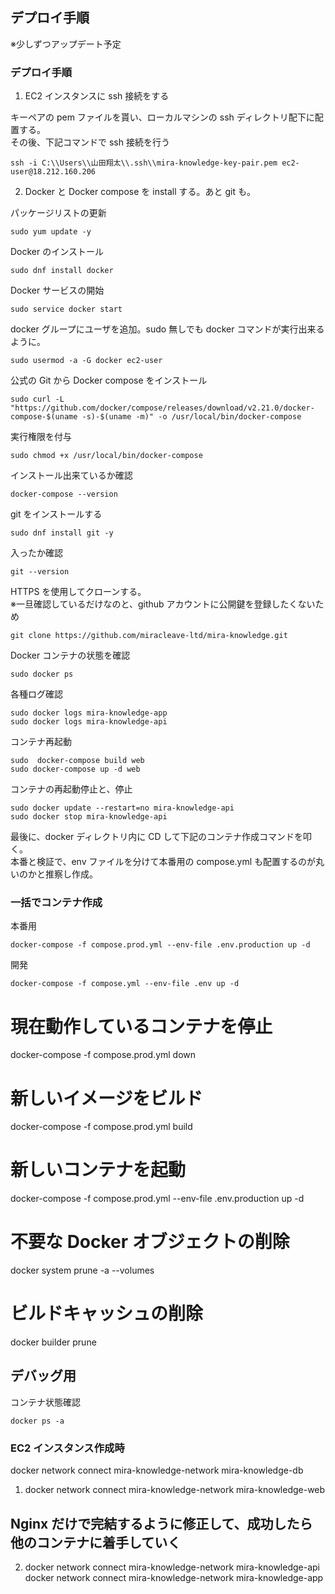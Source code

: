 ## デプロイ手順

※少しずつアップデート予定

### デプロイ手順

1. EC2 インスタンスに ssh 接続をする

キーペアの pem ファイルを貰い、ローカルマシンの ssh ディレクトリ配下に配置する。  
その後、下記コマンドで ssh 接続を行う

```
ssh -i C:\\Users\\山田翔太\\.ssh\\mira-knowledge-key-pair.pem ec2-user@18.212.160.206
```

2. Docker と Docker compose を install する。あと git も。

パッケージリストの更新

```
sudo yum update -y
```

Docker のインストール

```
sudo dnf install docker
```

Docker サービスの開始

```
sudo service docker start
```

docker グループにユーザを追加。sudo 無しでも docker コマンドが実行出来るように。

```
sudo usermod -a -G docker ec2-user
```

公式の Git から Docker compose をインストール

```
sudo curl -L "https://github.com/docker/compose/releases/download/v2.21.0/docker-compose-$(uname -s)-$(uname -m)" -o /usr/local/bin/docker-compose
```

実行権限を付与

```
sudo chmod +x /usr/local/bin/docker-compose
```

インストール出来ているか確認

```
docker-compose --version

```

git をインストールする

```
sudo dnf install git -y
```

入ったか確認

```
git --version
```

HTTPS を使用してクローンする。  
※一旦確認しているだけなのと、github アカウントに公開鍵を登録したくないため

```
git clone https://github.com/miracleave-ltd/mira-knowledge.git

```

Docker コンテナの状態を確認

```
sudo docker ps
```

各種ログ確認

```
sudo docker logs mira-knowledge-app
sudo docker logs mira-knowledge-api
```

コンテナ再起動

```
sudo  docker-compose build web
sudo docker-compose up -d web
```

コンテナの再起動停止と、停止

```
sudo docker update --restart=no mira-knowledge-api
sudo docker stop mira-knowledge-api
```

最後に、docker ディレクトリ内に CD して下記のコンテナ作成コマンドを叩く。  
本番と検証で、env ファイルを分けて本番用の compose.yml も配置するのが丸いのかと推察し作成。

### 一括でコンテナ作成

本番用

```
docker-compose -f compose.prod.yml --env-file .env.production up -d
```

開発

```
docker-compose -f compose.yml --env-file .env up -d
```

# 現在動作しているコンテナを停止

docker-compose -f compose.prod.yml down

# 新しいイメージをビルド

docker-compose -f compose.prod.yml build

# 新しいコンテナを起動

docker-compose -f compose.prod.yml --env-file .env.production up -d

# 不要な Docker オブジェクトの削除

docker system prune -a --volumes

# ビルドキャッシュの削除

docker builder prune

## デバッグ用

コンテナ状態確認

```
docker ps -a
```

### EC2 インスタンス作成時

docker network connect mira-knowledge-network mira-knowledge-db

1.  docker network connect mira-knowledge-network mira-knowledge-web

## Nginx だけで完結するように修正して、成功したら他のコンテナに着手していく

2.  docker network connect mira-knowledge-network mira-knowledge-api
    docker network connect mira-knowledge-network mira-knowledge-app
